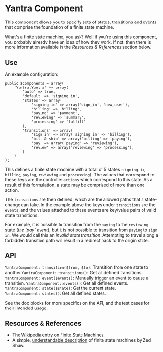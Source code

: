 Yantra Component
================

This component allows you to specify sets of states, transitions and events that
comprise the foundation of a finite state machine.

What's a finite state machine, you ask? Well if you're using this component,
you probably already have an idea of how they work. If not, then there is more
information available in the *Resources & References* section below.

Use
---

An example configuration:

	public $components = array(
		'Yantra.Yantra' => array(
			'auto' => true,
			'default' => 'signing in',
			'states' => array(
				'signing in' => array('sign_in', 'new_user'),
				'billing' => 'billing',
				'paying' => 'payment',
				'reviewing' => 'summary',
				'processing' => 'fulfill'
			),
			'transitions' => array(
				'sign in' => array('signing in' => 'billing'),
				'bill & ship' => array('billing' => 'paying'),
				'pay' => array('paying' => 'reviewing'),
				'review' => array('reviewing' => 'processing'),
			)
		)
	);

This defines a finite state machine with a total of 5 states (`signing in`, `billing`,
`paying`, `reviewing` and `processing`). The values that correspond to these keys are the controller
`actions` which correspond to this state. As a result of this formulation, a state may be comprised
of more than one action.

The `transitions` are then defined, which are the allowed paths that a state-change can take.
In the example above the keys under `transitions` are the `events`, and the values attached to these
events are key/value pairs of valid state transitions.

For example, it is possible to transition from the `paying` to the `reviewing` state (_the 'pay' event_),
but it is not possible to transition from `paying` to `sign in`. We would call this an _invalid state transition_.
Attempting to travel along a forbidden transition path will result in a redirect back to the origin state.

API
---

`YantraComponent::transition($from, $to)`: Transition from one state to another
`YantraComponent::transitions()`: Get all defined transitions.
`YantraComponent::event($events)`: Manually trigger an event to cause a transition.
`YantraComponent::events()`: Get all defined events.
`YantraComponent::state($state)`: Get the current state.
`YantraComponent::states()`: Get all defined states.


See the doc blocks for more specifics on the API, and the test cases for their intended usage.


Resources & References
----------------------
  - The [Wikipedia entry on Finite State Machines](http://en.wikipedia.org/wiki/Finite-state_machine).
  - A simple, [understandable description](http://www.lamsonproject.org/docs/introduction_to_finite_state_machines.html) of finite state machines by Zed Shaw.